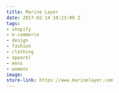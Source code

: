 ```yaml
---
title: Marine Layer
date: 2017-02-14 10:23:00 Z
tags:
- shopify
- e-commerce
- design
- fashion
- clothing
- apparel
- mens
- womens
image: 
store-link: https://www.marinelayer.com
---
```


